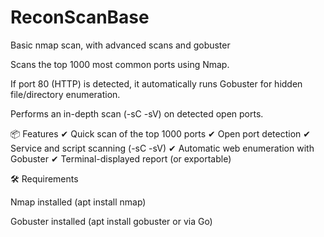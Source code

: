 # ReconScanBase
Basic nmap scan, with advanced scans and gobuster

Scans the top 1000 most common ports using Nmap.

If port 80 (HTTP) is detected, it automatically runs Gobuster for hidden file/directory enumeration.

Performs an in-depth scan (-sC -sV) on detected open ports.

📦 Features
✔ Quick scan of the top 1000 ports
✔ Open port detection
✔ Service and script scanning (-sC -sV)
✔ Automatic web enumeration with Gobuster
✔ Terminal-displayed report (or exportable)

🛠️ Requirements

Nmap installed (apt install nmap)

Gobuster installed (apt install gobuster or via Go)
